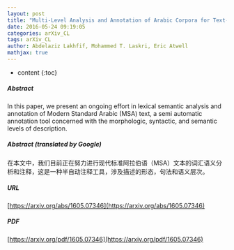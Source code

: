 ```yaml
---
layout: post
title: "Multi-Level Analysis and Annotation of Arabic Corpora for Text-to-Sign Language MT"
date: 2016-05-24 09:19:05
categories: arXiv_CL
tags: arXiv_CL
author: Abdelaziz Lakhfif, Mohammed T. Laskri, Eric Atwell
mathjax: true
---
```


* content
{:toc}

##### Abstract
In this paper, we present an ongoing effort in lexical semantic analysis and annotation of Modern Standard Arabic (MSA) text, a semi automatic annotation tool concerned with the morphologic, syntactic, and semantic levels of description.

##### Abstract (translated by Google)
在本文中，我们目前正在努力进行现代标准阿拉伯语（MSA）文本的词汇语义分析和注释，这是一种半自动注释工具，涉及描述的形态，句法和语义层次。

##### URL
[https://arxiv.org/abs/1605.07346](https://arxiv.org/abs/1605.07346)

##### PDF
[https://arxiv.org/pdf/1605.07346](https://arxiv.org/pdf/1605.07346)

